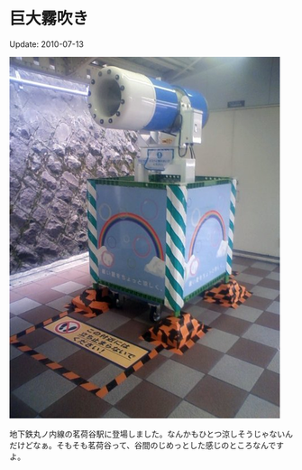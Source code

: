 # 巨大霧吹き

Update: 2010-07-13

![](20100713_0.jpg)

地下鉄丸ノ内線の茗荷谷駅に登場しました。なんかもひとつ涼しそうじゃないんだけどなぁ。そもそも茗荷谷って、谷間のじめっとした感じのところなんですよ。
